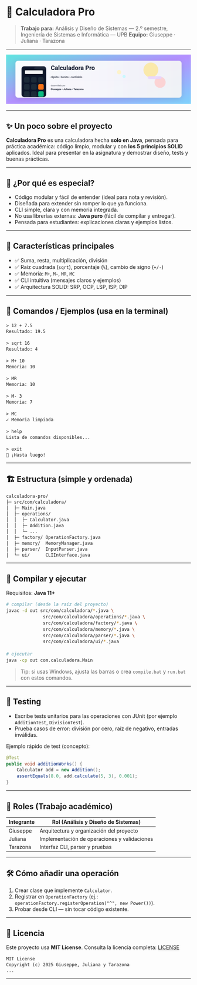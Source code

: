 # 🧮 Calculadora Pro

> **Trabajo para:** Análisis y Diseño de Sistemas — 2.º semestre, Ingeniería de Sistemas e Informática — UPB
> **Equipo:** Giuseppe · Juliana · Tarazona

---

![calculadora-banner](./assets/banner.svg)

---

## ✨ Un poco sobre el proyecto

**Calculadora Pro** es una calculadora hecha **solo en Java**, pensada para práctica académica: código limpio, modular y con **los 5 principios SOLID** aplicados. Ideal para presentar en la asignatura y demostrar diseño, tests y buenas prácticas.

---

## 🌟 ¿Por qué es especial?

* Código modular y fácil de entender (ideal para nota y revisión).
* Diseñada para extender sin romper lo que ya funciona.
* CLI simple, clara y con memoria integrada.
* No usa librerías externas: **Java puro** (fácil de compilar y entregar).
* Pensada para estudiantes: explicaciones claras y ejemplos listos.

---

## 🚀 Características principales

* ✅ Suma, resta, multiplicación, división
* ✅ Raíz cuadrada (`sqrt`), porcentaje (`%`), cambio de signo (`+/-`)
* ✅ Memoria: `M+`, `M-`, `MR`, `MC`
* ✅ CLI intuitiva (mensajes claros y ejemplos)
* ✅ Arquitectura SOLID: SRP, OCP, LSP, ISP, DIP

---

## 🧭 Comandos / Ejemplos (usa en la terminal)

```text
> 12 + 7.5
Resultado: 19.5

> sqrt 16
Resultado: 4

> M+ 10
Memoria: 10

> MR
Memoria: 10

> M- 3
Memoria: 7

> MC
✓ Memoria limpiada

> help
Lista de comandos disponibles...

> exit
👋 ¡Hasta luego!
```

---

## 🏗 Estructura (simple y ordenada)

```
calculadora-pro/
├─ src/com/calculadora/
│  ├─ Main.java
│  ├─ operations/
│  │  ├─ Calculator.java
│  │  ├─ Addition.java
│  │  └─ ...
│  ├─ factory/ OperationFactory.java
│  ├─ memory/  MemoryManager.java
│  ├─ parser/  InputParser.java
│  └─ ui/      CLIInterface.java
```

---

## 🔧 Compilar y ejecutar

Requisitos: **Java 11+**

```bash
# compilar (desde la raíz del proyecto)
javac -d out src/com/calculadora/*.java \
              src/com/calculadora/operations/*.java \
              src/com/calculadora/factory/*.java \
              src/com/calculadora/memory/*.java \
              src/com/calculadora/parser/*.java \
              src/com/calculadora/ui/*.java

# ejecutar
java -cp out com.calculadora.Main
```

> Tip: si usas Windows, ajusta las barras o crea `compile.bat` y `run.bat` con estos comandos.

---

## 🧪 Testing

* Escribe tests unitarios para las operaciones con JUnit (por ejemplo `AdditionTest`, `DivisionTest`).
* Prueba casos de error: división por cero, raíz de negativo, entradas inválidas.

Ejemplo rápido de test (concepto):

```java
@Test
public void additionWorks() {
    Calculator add = new Addition();
    assertEquals(8.0, add.calculate(5, 3), 0.001);
}
```

---

## 👥 Roles (Trabajo académico)

| Integrante | Rol (Análisis y Diseño de Sistemas)          |
| ---------- | -------------------------------------------- |
| Giuseppe   | Arquitectura y organización del proyecto     |
| Juliana    | Implementación de operaciones y validaciones |
| Tarazona   | Interfaz CLI, parser y pruebas               |

---

## 🛠 Cómo añadir una operación 

1. Crear clase que implemente `Calculator`.
2. Registrar en `OperationFactory` (ej.: `operationFactory.registerOperation("^", new Power())`).
3. Probar desde CLI — sin tocar código existente.

---

## 📜 Licencia

Este proyecto usa **MIT License**. Consulta la licencia completa: [LICENSE](./LICENSE)


```text
MIT License
Copyright (c) 2025 Giuseppe, Juliana y Tarazona
...
```

---


